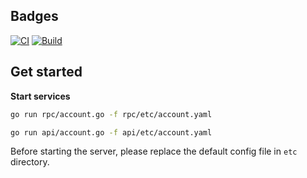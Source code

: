 ## Badges

[![CI](https://github.com/xh-polaris/account-svc/actions/workflows/static-analysis.yml/badge.svg)](https://github.com/xh-polaris/account-svc/actions/workflows/static-analysis.yml)
[![Build](https://github.com/xh-polaris/account-svc/actions/workflows/docker-publish.yml/badge.svg)](https://github.com/xh-polaris/account-svc/actions/workflows/docker-publish.yml)

## Get started

**Start services**

```bash
go run rpc/account.go -f rpc/etc/account.yaml
```

```bash
go run api/account.go -f api/etc/account.yaml
```

Before starting the server, please replace the default config file in `etc` directory.
